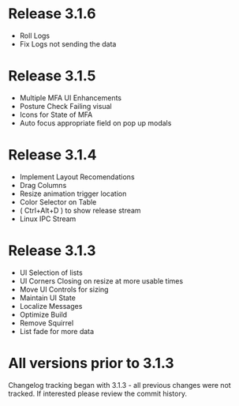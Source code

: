 # Release 3.1.6
* Roll Logs
* Fix Logs not sending the data

# Release 3.1.5
* Multiple MFA UI Enhancements
* Posture Check Failing visual
* Icons for State of MFA
* Auto focus appropriate field on pop up modals

# Release 3.1.4
* Implement Layout Recomendations
* Drag Columns
* Resize animation trigger location
* Color Selector on Table
* ( Ctrl+Alt+D ) to show release stream
* Linux IPC Stream

# Release 3.1.3
* UI Selection of lists
* UI Corners Closing on resize at more usable times
* Move UI Controls for sizing
* Maintain UI State
* Localize Messages
* Optimize Build
* Remove Squirrel
* List fade for more data

# All versions prior to 3.1.3

Changelog tracking began with 3.1.3 - all previous changes were not tracked. If interested please
review the commit history.
